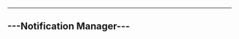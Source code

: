 ------------------------------------------------
---Notification Manager---
------------------------------------------------